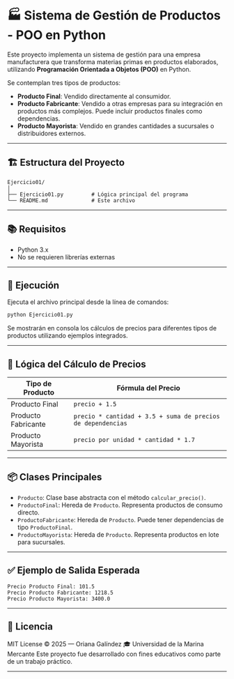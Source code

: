 # 🏭 Sistema de Gestión de Productos - POO en Python

Este proyecto implementa un sistema de gestión para una empresa manufacturera que transforma materias primas en productos elaborados, utilizando **Programación Orientada a Objetos (POO)** en Python.

Se contemplan tres tipos de productos:

* **Producto Final**: Vendido directamente al consumidor.
* **Producto Fabricante**: Vendido a otras empresas para su integración en productos más complejos. Puede incluir productos finales como dependencias.
* **Producto Mayorista**: Vendido en grandes cantidades a sucursales o distribuidores externos.

---

## 🏗️ Estructura del Proyecto

```plaintext
Ejercicio01/
│
├── Ejercicio01.py         # Lógica principal del programa
└── README.md              # Este archivo
```

---

## 📚 Requisitos

* Python 3.x
* No se requieren librerías externas

---

## 🚀 Ejecución

Ejecuta el archivo principal desde la línea de comandos:

```bash
python Ejercicio01.py
```

Se mostrarán en consola los cálculos de precios para diferentes tipos de productos utilizando ejemplos integrados.

---

## 🧠 Lógica del Cálculo de Precios

| Tipo de Producto    | Fórmula del Precio                                          |
| ------------------- | ----------------------------------------------------------- |
| Producto Final      | `precio + 1.5`                                              |
| Producto Fabricante | `precio * cantidad + 3.5 + suma de precios de dependencias` |
| Producto Mayorista  | `precio por unidad * cantidad * 1.7`                        |

---

## 📦 Clases Principales

* `Producto`: Clase base abstracta con el método `calcular_precio()`.
* `ProductoFinal`: Hereda de `Producto`. Representa productos de consumo directo.
* `ProductoFabricante`: Hereda de `Producto`. Puede tener dependencias de tipo `ProductoFinal`.
* `ProductoMayorista`: Hereda de `Producto`. Representa productos en lote para sucursales.

---

## ✅ Ejemplo de Salida Esperada

```plaintext
Precio Producto Final: 101.5
Precio Producto Fabricante: 1218.5
Precio Producto Mayorista: 3400.0
```

---

## 📄 Licencia

MIT License © 2025 — Oriana Galíndez 🎓 Universidad de la Marina Mercante
Este proyecto fue desarrollado con fines educativos como parte de un trabajo práctico.

---



